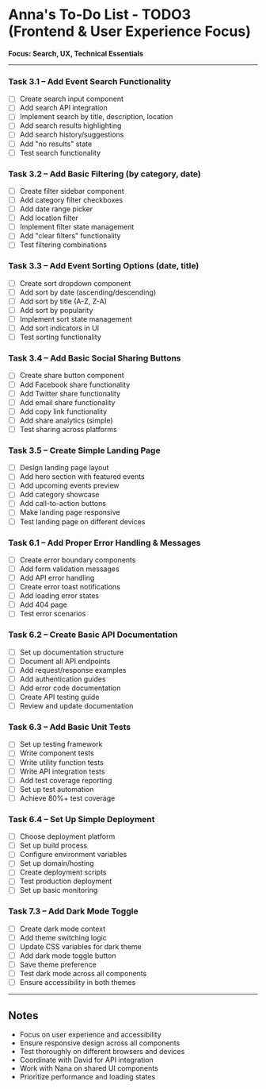 # Anna's To-Do List - TODO3 (Frontend & User Experience Focus)

**Focus: Search, UX, Technical Essentials**

---

### Task 3.1 – Add Event Search Functionality
- [ ] Create search input component
- [ ] Add search API integration
- [ ] Implement search by title, description, location
- [ ] Add search results highlighting
- [ ] Add search history/suggestions
- [ ] Add "no results" state
- [ ] Test search functionality

### Task 3.2 – Add Basic Filtering (by category, date)
- [ ] Create filter sidebar component
- [ ] Add category filter checkboxes
- [ ] Add date range picker
- [ ] Add location filter
- [ ] Implement filter state management
- [ ] Add "clear filters" functionality
- [ ] Test filtering combinations

### Task 3.3 – Add Event Sorting Options (date, title)
- [ ] Create sort dropdown component
- [ ] Add sort by date (ascending/descending)
- [ ] Add sort by title (A-Z, Z-A)
- [ ] Add sort by popularity
- [ ] Implement sort state management
- [ ] Add sort indicators in UI
- [ ] Test sorting functionality

### Task 3.4 – Add Basic Social Sharing Buttons
- [ ] Create share button component
- [ ] Add Facebook share functionality
- [ ] Add Twitter share functionality
- [ ] Add email share functionality
- [ ] Add copy link functionality
- [ ] Add share analytics (simple)
- [ ] Test sharing across platforms

### Task 3.5 – Create Simple Landing Page
- [ ] Design landing page layout
- [ ] Add hero section with featured events
- [ ] Add upcoming events preview
- [ ] Add category showcase
- [ ] Add call-to-action buttons
- [ ] Make landing page responsive
- [ ] Test landing page on different devices

### Task 6.1 – Add Proper Error Handling & Messages
- [ ] Create error boundary components
- [ ] Add form validation messages
- [ ] Add API error handling
- [ ] Create error toast notifications
- [ ] Add loading error states
- [ ] Add 404 page
- [ ] Test error scenarios

### Task 6.2 – Create Basic API Documentation
- [ ] Set up documentation structure
- [ ] Document all API endpoints
- [ ] Add request/response examples
- [ ] Add authentication guides
- [ ] Add error code documentation
- [ ] Create API testing guide
- [ ] Review and update documentation

### Task 6.3 – Add Basic Unit Tests
- [ ] Set up testing framework
- [ ] Write component tests
- [ ] Write utility function tests
- [ ] Write API integration tests
- [ ] Add test coverage reporting
- [ ] Set up test automation
- [ ] Achieve 80%+ test coverage

### Task 6.4 – Set Up Simple Deployment
- [ ] Choose deployment platform
- [ ] Set up build process
- [ ] Configure environment variables
- [ ] Set up domain/hosting
- [ ] Create deployment scripts
- [ ] Test production deployment
- [ ] Set up basic monitoring

### Task 7.3 – Add Dark Mode Toggle
- [ ] Create dark mode context
- [ ] Add theme switching logic
- [ ] Update CSS variables for dark theme
- [ ] Add dark mode toggle button
- [ ] Save theme preference
- [ ] Test dark mode across all components
- [ ] Ensure accessibility in both themes

---

## Notes
- Focus on user experience and accessibility
- Ensure responsive design across all components
- Test thoroughly on different browsers and devices
- Coordinate with David for API integration
- Work with Nana on shared UI components
- Prioritize performance and loading states 